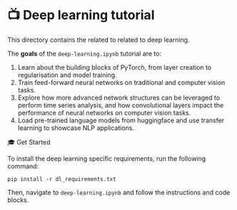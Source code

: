 # 📺 Deep learning tutorial

This directory contains the related to related to deep learning.

The **goals** of the `deep-learning.ipynb` tutorial are to:

1. Learn about the building blocks of PyTorch, from layer creation to regularisation and model training.
2. Train feed-forward neural networks on traditional and computer vision tasks.
3. Explore how more advanced network structures can be leveraged to perform time series analysis, and how convolutional layers impact the performance of neural networks on computer vision tasks.
4. Load pre-trained language models from huggingface and use transfer learning to showcase NLP applications.

🎓 Get Started

To install the deep learning specific requirements, run the following command:

```pip install -r dl_requirements.txt```

Then, navigate to `deep-learning.ipynb` and follow the instructions and code blocks.
